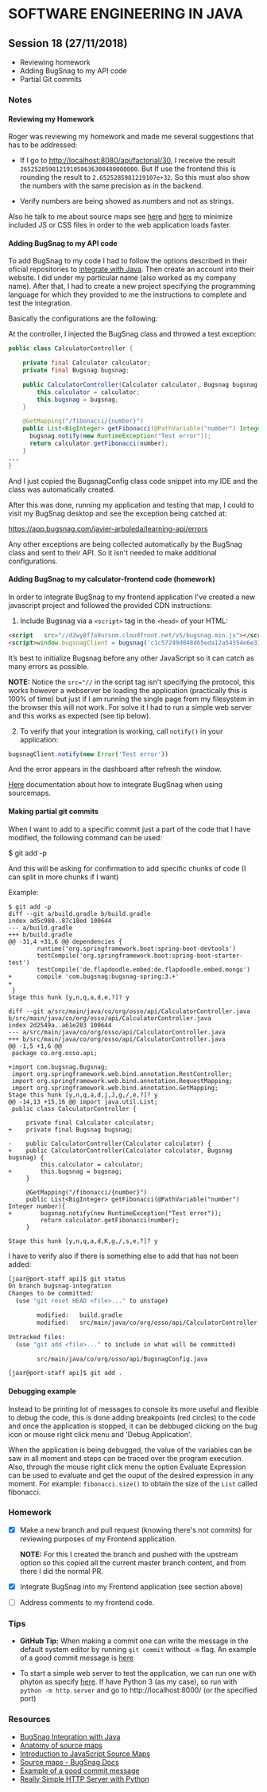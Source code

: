 # SOFTWARE ENGINEERING IN JAVA

## Session 18 (27/11/2018)

- Reviewing homework
- Adding BugSnag to my API code
- Partial Git commits

### Notes

#### Reviewing my Homework

Roger was reviewing my homework and made me several suggestions that has to be addressed:

- If I go to <http://localhost:8080/api/factorial/30>, I receive the result `265252859812191058636308480000000`. But If use the frontend this is rounding the result to `2.6525285981219107e+32`. So this must also show the numbers with the same precision as in the backend.

- Verify numbers are being showed as numbers and not as strings.

Also he talk to me about source maps see [here][2] and [here][3] to minimize included JS or CSS files in order to the web application loads faster.

#### Adding BugSnag to my API code

To add BugSnag to my code I had to follow the options described in their oficial repositories to [integrate with Java][1]. Then create an account into their website. I did under my particular name (also worked as my company name). After that, I had to create a new project specifying the programming language for which they provided to me the instructions to complete and test the integration.

Basically the configurations are the following:

At the controller, I injected the BugSnag class and throwed a test exception:

```java
public class CalculatorController {

    private final Calculator calculator;
    private final Bugsnag bugsnag;

    public CalculatorController(Calculator calculator, Bugsnag bugsnag) {
        this.calculator = calculator;
        this.bugsnag = bugsnag;
    }

    @GetMapping("/fibonacci/{number}")
    public List<BigInteger> getFibonacci(@PathVariable("number") Integer number){
      bugsnag.notify(new RuntimeException("Test error"));
      return calculator.getFibonacci(number);
    }
...
}
```

And I just copied the BugsnagConfig class code snippet into my IDE and the class was automatically created.  

After this was done, running my application and testing that map, I could to visit my BugSnag desktop and see the exception being catched at:

 <https://app.bugsnag.com/javier-arboleda/learning-api/errors>

Any other exceptions are being collected automatically by the BugSnag class and sent to their API. So it isn't needed to make additional configurations.


#### Adding BugSnag to my calculator-frontend code (homework)

In order to integrate BugSnag to my frontend application I've created a new javascript project and followed the provided CDN instructions:

1. Include Bugsnag via a `<script>` tag in the `<head>` of your HTML:

  ```html
  <script   src="//d2wy8f7a9ursnm.cloudfront.net/v5/bugsnag.min.js"></script>
  <script>window.bugsnagClient = bugsnag('c1c57249d048d65eda12a54354e6e33b')</script>
  ```

  It’s best to initialize Bugsnag before any other JavaScript so it can catch as many errors as possible.

  **NOTE:** Notice the `src="//` in the script tag isn't specifying the protocol, this works however a webserver be loading the application (practically this is 100% of time) but just if I am running the single page from my filesystem in the browser this will not work. For solve it I had to run a simple web server and this works as expected (see tip below).

2. To verify that your integration is working, call `notify()` in your application:

  ```js
  bugsnagClient.notify(new Error('Test error'))
  ```

And the error appears in the dashboard after refresh the window.

[Here][4] documentation about how to integrate BugSnag when using sourcemaps.



#### Making partial git commits

When I want to add to a specific commit just a part of the code that I have modified, the following command can be used:

$ git add -p

And this will be asking for confirmation to add specific chunks of code (I can split in more chunks if I want)

Example:

```git
$ git add -p
diff --git a/build.gradle b/build.gradle
index ad5c980..87c18ed 100644
--- a/build.gradle
+++ b/build.gradle
@@ -31,4 +31,6 @@ dependencies {
        runtime('org.springframework.boot:spring-boot-devtools')
        testCompile('org.springframework.boot:spring-boot-starter-test')
        testCompile('de.flapdoodle.embed:de.flapdoodle.embed.mongo')
+       compile 'com.bugsnag:bugsnag-spring:3.+'
+
 }
Stage this hunk [y,n,q,a,d,e,?]? y

diff --git a/src/main/java/co/org/osso/api/CalculatorController.java b/src/main/java/co/org/osso/api/CalculatorController.java
index 2d2549a..a61e283 100644
--- a/src/main/java/co/org/osso/api/CalculatorController.java
+++ b/src/main/java/co/org/osso/api/CalculatorController.java
@@ -1,5 +1,6 @@
 package co.org.osso.api;

+import com.bugsnag.Bugsnag;
 import org.springframework.web.bind.annotation.RestController;
 import org.springframework.web.bind.annotation.RequestMapping;
 import org.springframework.web.bind.annotation.GetMapping;
Stage this hunk [y,n,q,a,d,j,J,g,/,e,?]? y
@@ -14,13 +15,16 @@ import java.util.List;
 public class CalculatorController {

     private final Calculator calculator;
+    private final Bugsnag bugsnag;

-    public CalculatorController(Calculator calculator) {
+    public CalculatorController(Calculator calculator, Bugsnag bugsnag) {
         this.calculator = calculator;
+        this.bugsnag = bugsnag;
     }

     @GetMapping("/fibonacci/{number}")
     public List<BigInteger> getFibonacci(@PathVariable("number") Integer number){
+        bugsnag.notify(new RuntimeException("Test error"));
         return calculator.getFibonacci(number);
     }

Stage this hunk [y,n,q,a,d,K,g,/,s,e,?]? y
```

I have to verify also if there is something else to add that has not been added:

```bash
[jaar@port-staff api]$ git status
On branch bugsnag-integration
Changes to be committed:
  (use "git reset HEAD <file>..." to unstage)

        modified:   build.gradle
        modified:   src/main/java/co/org/osso/api/CalculatorController.java

Untracked files:
  (use "git add <file>..." to include in what will be committed)

        src/main/java/co/org/osso/api/BugsnagConfig.java

[jaar@port-staff api]$ git add .
```

#### Debugging example

Instead to be printing lot of messages to console its more useful and flexible to debug the code, this is done adding breakpoints (red circles) to the code and once the application is stopped, it can be debbuged clicking on the bug icon or mouse right click menu and 'Debug Application'.  

When the application is being debugged, the value of the variables can be saw in all moment and steps can be traced over the program execution. Also, through the mouse right click menu the option Evaluate Expression can be used to evaluate and get the ouput of the desired expression in any moment. For example: `fibonacci.size()` to obtain the size of the `List` called fibonacci.

### Homework

- [x] Make a new branch and pull request (knowing there's not commits) for reviewing purposes of my Frontend application.

  **NOTE:** For this I created the branch and pushed with the upstream option so this copied all the current master branch content, and from there I did the normal PR.

- [x] Integrate BugSnag into my Frontend application (see section above)
- [ ] Address comments to my frontend code.

### Tips

- **GitHub Tip:** When making a commit one can write the message in the default system editor by running `git commit` without `-m` flag. An example of a good commit message is [here][5]

- To start a simple web server to test the application, we can run one with phyton as specify [here][6]. If have Python 3 (as my case), so run with `python -m http.server` and go to http://localhost:8000/ (or the specified port)

### Resources


- [BugSnag Integration with Java][1]
- [Anatomy of source maps][2]
- [Introduction to JavaScript Source Maps][3]
- [Source maps - BugSnag Docs][4]
- [Example of a good commit message][5]
- [Really Simple HTTP Server with Python][6]

[1]: https://github.com/bugsnag/bugsnag-java
[2]: https://blog.bugsnag.com/source-maps/
[3]: https://www.html5rocks.com/en/tutorials/developertools/sourcemaps/
[4]: https://docs.bugsnag.com/platforms/javascript/source-maps/
[5]: https://github.com/bugsnag/bugsnag-go/commit/40b3a69448d998e66f76f4fe28784676feb42b76
[6]: https://www.linuxjournal.com/content/tech-tip-really-simple-http-server-python
